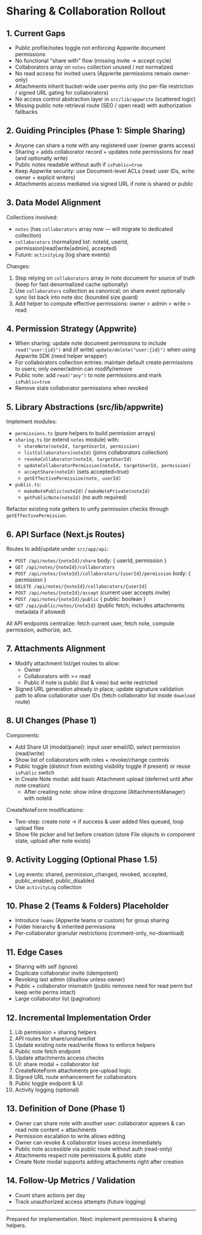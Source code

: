 # Sharing & Collaboration Rollout

## 1. Current Gaps
- Public profile/notes toggle not enforcing Appwrite document permissions
- No functional "share with" flow (missing invite -> accept cycle)
- Collaborators array on `notes` collection unused / not normalized
- No read access for invited users (Appwrite permissions remain owner-only)
- Attachments inherit bucket-wide user perms only (no per-file restriction / signed URL gating for collaborators)
- No access control abstraction layer in `src/lib/appwrite` (scattered logic)
- Missing public note retrieval route (SEO / open read) with authorization fallbacks

## 2. Guiding Principles (Phase 1: Simple Sharing)
- Anyone can share a note with any registered user (owner grants access)
- Sharing = adds collaborator record + updates note permissions for read (and optionally write)
- Public notes readable without auth if `isPublic=true`
- Keep Appwrite security: use Document-level ACLs (read: user IDs, write: owner + explicit writers)
- Attachments access mediated via signed URL if note is shared or public

## 3. Data Model Alignment
Collections involved:
- `notes` (has `collaborators` array now — will migrate to dedicated collection)
- `collaborators` (normalized list: noteId, userId, permission[read|write|admin], accepted)
- Future: `activityLog` (log share events)

Changes:
1. Stop relying on `collaborators` array in note document for source of truth (keep for fast denormalized cache optionally)
2. Use `collaborators` collection as canonical; on share event optionally sync list back into note doc (bounded size guard)
3. Add helper to compute effective permissions: owner > admin > write > read

## 4. Permission Strategy (Appwrite)
- When sharing: update note document permissions to include `read("user:{id}")` and (if write) `update/delete("user:{id}")` when using Appwrite SDK (need helper wrapper)
- For collaborators collection entries: maintain default create permissions to users; only owner/admin can modify/remove
- Public note: add `read("any")` to note permissions and mark `isPublic=true`
- Remove stale collaborator permissions when revoked

## 5. Library Abstractions (src/lib/appwrite)
Implement modules:
- `permissions.ts` (pure helpers to build permission arrays)
- `sharing.ts` (or extend `notes` module) with:
  - `shareNote(noteId, targetUserId, permission)`
  - `listCollaborators(noteId)` (joins collaborators collection)
  - `revokeCollaborator(noteId, targetUserId)`
  - `updateCollaboratorPermission(noteId, targetUserId, permission)`
  - `acceptShare(noteId)` (sets accepted=true)
  - `getEffectivePermission(note, userId)`
- `public.ts`:
  - `makeNotePublic(noteId)` / `makeNotePrivate(noteId)`
  - `getPublicNote(noteId)` (no auth required)

Refactor existing note getters to unify permission checks through `getEffectivePermission`.

## 6. API Surface (Next.js Routes)
Routes to add/update under `src/app/api`:
- `POST /api/notes/{noteId}/share` body: { userId, permission }
- `GET /api/notes/{noteId}/collaborators`
- `POST /api/notes/{noteId}/collaborators/{userId}/permission` body: { permission }
- `DELETE /api/notes/{noteId}/collaborators/{userId}`
- `POST /api/notes/{noteId}/accept` (current user accepts invite)
- `POST /api/notes/{noteId}/public` { public: boolean }
- `GET /api/public/notes/{noteId}` (public fetch; includes attachments metadata if allowed)

All API endpoints centralize: fetch current user, fetch note, compute permission, authorize, act.

## 7. Attachments Alignment
- Modify attachment list/get routes to allow:
  - Owner
  - Collaborators with >= read
  - Public if note is public (list & view) but write restricted
- Signed URL generation already in place; update signature validation path to allow collaborator user IDs (fetch collaborator list inside `download` route)

## 8. UI Changes (Phase 1)
Components:
- Add Share UI (modal/panel): input user email/ID, select permission (read/write)
- Show list of collaborators with roles + revoke/change controls
- Public toggle (distinct from existing visibility toggle if present) or reuse `isPublic` switch
- In Create Note modal: add basic Attachment upload (deferred until after note creation)
  - After creating note: show inline dropzone (AttachmentsManager) with noteId

CreateNoteForm modifications:
- Two-step: create note -> if success & user added files queued, loop upload files
- Show file picker and list before creation (store File objects in component state, upload after note exists)

## 9. Activity Logging (Optional Phase 1.5)
- Log events: shared, permission_changed, revoked, accepted, public_enabled, public_disabled
- Use `activityLog` collection

## 10. Phase 2 (Teams & Folders) Placeholder
- Introduce `teams` (Appwrite teams or custom) for group sharing
- Folder hierarchy & inherited permissions
- Per-collaborator granular restrictions (comment-only, no-download)

## 11. Edge Cases
- Sharing with self (ignore)
- Duplicate collaborator invite (idempotent)
- Revoking last admin (disallow unless owner)
- Public + collaborator mismatch (public removes need for read perm but keep write perms intact)
- Large collaborator list (pagination)

## 12. Incremental Implementation Order
1. Lib permission + sharing helpers
2. API routes for share/unshare/list
3. Update existing note read/write flows to enforce helpers
4. Public note fetch endpoint
5. Update attachments access checks
6. UI: share modal + collaborator list
7. CreateNoteForm attachments pre-upload logic
8. Signed URL route enhancement for collaborators
9. Public toggle endpoint & UI
10. Activity logging (optional)

## 13. Definition of Done (Phase 1)
- Owner can share note with another user: collaborator appears & can read note content + attachments
- Permission escalation to write allows editing
- Owner can revoke & collaborator loses access immediately
- Public note accessible via public route without auth (read-only)
- Attachments respect note permissions & public state
- Create Note modal supports adding attachments right after creation

## 14. Follow-Up Metrics / Validation
- Count share actions per day
- Track unauthorized access attempts (future logging)

---
Prepared for implementation. Next: implement permissions & sharing helpers.
